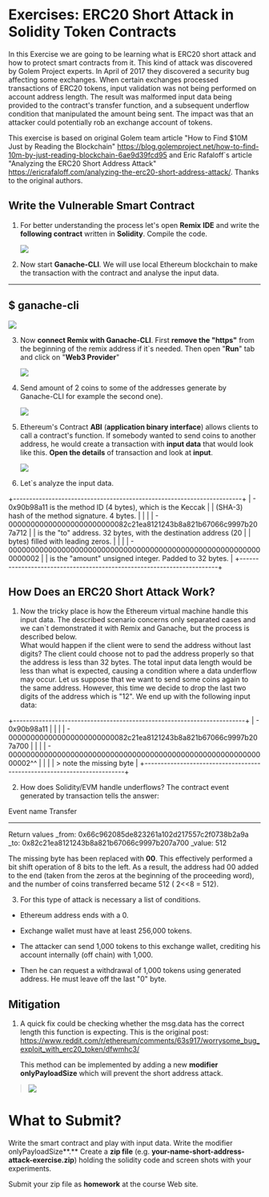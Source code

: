 # Exercises: ERC20 Short Attack in Solidity Token Contracts

In this Exercise we are going to be learning what is ERC20 short attack
and how to protect smart contracts from it. This kind of attack was
discovered by Golem Project experts. In April of 2017 they discovered a
security bug affecting some exchanges. When certain exchanges processed
transactions of ERC20 tokens, input validation was not being performed
on account address length. The result was malformed input data being
provided to the contract's transfer function, and a subsequent underflow
condition that manipulated the amount being sent. The impact was that an
attacker could potentially rob an exchange account of tokens.

This exercise is based on original Golem team article "How to Find \$10M
Just by Reading the Blockchain"
<https://blog.golemproject.net/how-to-find-10m-by-just-reading-blockchain-6ae9d39fcd95>
and Eric Rafaloff\`s article "Analyzing the ERC20 Short Address Attack"
<https://ericrafaloff.com/analyzing-the-erc20-short-address-attack/>.
Thanks to the original authors.

Write the Vulnerable Smart Contract
-----------------------------------

1.  For better understanding the process let's open **Remix** **IDE**
    and write the **following contract** written in **Solidity**.
    Compile the code.

    ![](/assets/exercises-smart-contract-short-address-attack-01.png)

2.  Now start **Ganache-CLI**. We will use local Ethereum blockchain to
    make the transaction with the contract and analyse the input data.

  ----------------
  \$ ganache-cli
  ----------------

![](/assets/exercises-smart-contract-short-address-attack-02.png)

3.  Now **connect Remix with Ganache-CLI**. First **remove the "https"**
    from the beginning of the remix address if it\`s needed. Then open
    "**Run**" tab and click on "**Web3 Provider**"

    ![](/assets/exercises-smart-contract-short-address-attack-06.png)

7.  Send amount of 2 coins to some of the addresses generate by
    Ganache-CLI for example the second one).

    ![](/assets/exercises-smart-contract-short-address-attack-07.png)

8.  Ethereum's Contract **ABI** (**application binary interface**)
    allows clients to call a contract's function. If somebody wanted to
    send coins to another address, he would create a transaction with
    **input data** that would look like this. **Open the details** of
    transaction and look at **input**.

    ![](/assets/exercises-smart-contract-short-address-attack-08.png)

9.  Let\`s analyze the input data.

+-----------------------------------------------------------------------+
| -   0x90b98a11 is the method ID (4 bytes), which is the Keccak        |
|     (SHA-3) hash of the method signature. 4 bytes.                    |
|                                                                       |
| -   000000000000000000000000082c21ea8121243b8a821b67066c9997b207a712  |
|     is the "to" address. 32 bytes, with the destination address (20   |
|     bytes) filled with leading zeros.                                 |
|                                                                       |
| -   0000000000000000000000000000000000000000000000000000000000000002  |
|     is the "amount" unsigned integer. Padded to 32 bytes.             |
+-----------------------------------------------------------------------+

How Does an ERC20 Short Attack Work?
------------------------------------

1.  Now the tricky place is how the Ethereum virtual machine handle this
    input data. The described scenario concerns only separated cases and
    we can\`t demonstrated it with Remix and Ganache, but the process is
    described below.\
    What would happen if the client were to send the address without
    last digits? The client could choose not to pad the address properly
    so that the address is less than 32 bytes. The total input data
    length would be less than what is expected, causing a condition
    where a data underflow may occur. Let us suppose that we want to
    send some coins again to the same address. However, this time we
    decide to drop the last two digits of the address which is "12". We
    end up with the following input data:

+------------------------------------------------------------------------+
| -   0x90b98a11                                                         |
|                                                                        |
| -   000000000000000000000000082c21ea8121243b8a821b67066c9997b207a700   |
|                                                                        |
| -   00000000000000000000000000000000000000000000000000000000000002\^\^ |
|                                                                        |
| > note the missing byte                                                |
+------------------------------------------------------------------------+

2.  How does Solidity/EVM handle underflows? The contract event
    generated by transaction tells the answer:

  Event name      Transfer
  --------------- ----------------------------------------------------
  Return values   \_from: 0x66c962085de823261a102d217557c2f0738b2a9a
                  \_to: 0x82c21ea8121243b8a821b67066c9997b207a700
                  \_value: 512

The missing byte has been replaced with **00**. This effectively
performed a bit shift operation of 8 bits to the left. As a result, the
address had 00 added to the end (taken from the zeros at the beginning
of the proceeding word), and the number of coins transferred became 512
( 2\<\<8 = 512).

3.  For this type of attack is necessary a list of conditions.

-   Ethereum address ends with a 0.

-   Exchange wallet must have at least 256,000 tokens.

-   The attacker can send 1,000 tokens to this exchange wallet,
    crediting his account internally (off chain) with 1,000.

-   Then he can request a withdrawal of 1,000 tokens using generated
    address. He must leave off the last \"0\" byte.

Mitigation 
-----------

1.  A quick fix could be checking whether the msg.data has the correct
    length this function is expecting. This is the original post:
    <https://www.reddit.com/r/ethereum/comments/63s917/worrysome_bug_exploit_with_erc20_token/dfwmhc3/>

    This method can be implemented by adding a new **modifier
    onlyPayloadSize** which will prevent the short address attack.

> ![](/assets/exercises-smart-contract-short-address-attack-09.png)

What to Submit?
===============

Write the smart contract and play with input data. Write the modifier
onlyPayloadSize**.** Create a **zip file** (e.g.
**your-name-short-address-attack-exercise.zip**) holding the solidity
code and screen shots with your experiments.

Submit your zip file as **homework** at the course Web site.
